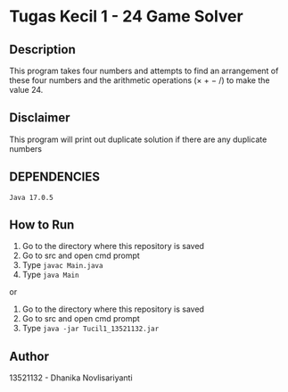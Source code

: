 # Tugas Kecil 1 - 24 Game Solver

## Description
This program takes four numbers and attempts to find an arrangement of these four numbers and the arithmetic operations (× + − /) to make the value 24.

## Disclaimer
This program will print out duplicate solution if there are any duplicate numbers

## DEPENDENCIES
`Java 17.0.5`

## How to Run
1. Go to the directory where this repository is saved
2. Go to src and open cmd prompt
3. Type `javac Main.java`
4. Type `java Main`

or
1. Go to the directory where this repository is saved
2. Go to src and open cmd prompt
3. Type `java -jar Tucil1_13521132.jar`

## Author
13521132 - Dhanika Novlisariyanti
